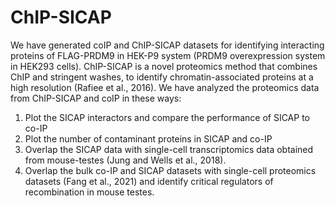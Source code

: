 # ChIP-SICAP

We have generated coIP and ChIP-SICAP datasets for identifying interacting proteins of FLAG-PRDM9 in HEK-P9 system (PRDM9 overexpression system in HEK293 cells). ChIP-SICAP is a novel proteomics method that combines ChIP and stringent washes, to identify chromatin-associated proteins at a high resolution (Rafiee et al., 2016). 
We have analyzed the proteomics data from ChIP-SICAP and coIP in these ways:
1. Plot the SICAP interactors and compare the performance of SICAP to co-IP
2. Plot the number of contaminant proteins in SICAP and co-IP
3. Overlap the SICAP data with single-cell transcriptomics data obtained from mouse-testes (Jung and Wells et al., 2018).
4. Overlap the bulk co-IP and SICAP datasets with single-cell proteomics datasets (Fang et al., 2021) and identify critical regulators of recombination in mouse testes.
